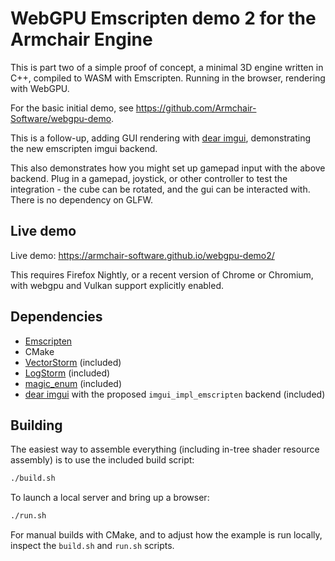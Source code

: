 # WebGPU Emscripten demo 2 for the Armchair Engine

This is part two of a simple proof of concept, a minimal 3D engine written in C++, compiled to WASM with Emscripten.  Running in the browser, rendering with WebGPU.

For the basic initial demo, see https://github.com/Armchair-Software/webgpu-demo.

This is a follow-up, adding GUI rendering with [dear imgui](https://github.com/ocornut/imgui), demonstrating the new emscripten imgui backend.

This also demonstrates how you might set up gamepad input with the above backend.  Plug in a gamepad, joystick, or other controller to test the integration - the cube can be rotated, and the gui can be interacted with.  There is no dependency on GLFW.

## Live demo
Live demo: https://armchair-software.github.io/webgpu-demo2/

This requires Firefox Nightly, or a recent version of Chrome or Chromium, with webgpu and Vulkan support explicitly enabled.

## Dependencies
- [Emscripten](https://emscripten.org/)
- CMake
- [VectorStorm](https://github.com/Armchair-Software/vectorstorm) (included)
- [LogStorm](https://github.com/VoxelStorm-Ltd/logstorm) (included)
- [magic_enum](https://github.com/Neargye/magic_enum) (included)
- [dear imgui](https://github.com/ocornut/imgui) with the proposed `imgui_impl_emscripten` backend (included)

## Building
The easiest way to assemble everything (including in-tree shader resource assembly) is to use the included build script:
```sh
./build.sh
```

To launch a local server and bring up a browser:
```sh
./run.sh
```

For manual builds with CMake, and to adjust how the example is run locally, inspect the `build.sh` and `run.sh` scripts.

